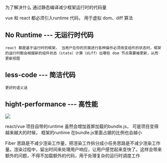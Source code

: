  为了解决什么
 通过静态编译减少框架运行时的代码量

 vue 和 react 都必须引入runtime 代码， 用于虚拟 dom、diff 算法

## No Runtime --- 无运行时代码

    react 都是基于运行时的框架， 当用户在你的页面进行各种操作必须改变组件的状态时，框架的运行时都会根据新的组件状态（state）计算（diff）出哪些 dom 节点需要被更新，从而更新视图

## less-code --- 简洁代码

    更好的语义话

## hight-performance --- 高性能

![](https://tva1.sinaimg.cn/large/008eGmZEgy1gnzlnmolgdj31mc0u07g2.jpg)

react/vue 项目自带的runtime 虽然会增加首屏加载的bundle.js， 可是项目变得越来越大的时候， 框架的runtime 在bundle.js里面占据的比例也会越小

Fiber 思路是不减少渲染工作量，把渲染工作拆分成小任务思路是不减少渲染工作量。渲染过程中，留出时间来处理用户响应，让用户感觉起来变快了。这样会带来额外的问题，不得不加载额外的代码，用于处理复杂的运行时调度工作
